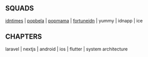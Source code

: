 ## SQUADS

[idntimes](https://github.com/IDN-Media/README.idntimes.com) |
[popbela](https://github.com/IDN-Media/README.popbela.com) | 
[popmama](https://github.com/IDN-Media/README.popmama.com) | 
[fortuneidn](https://github.com/IDN-Media/README.fortuneidn.com) | 
yummy |
idnapp |
ice

## CHAPTERS

laravel |
nextjs |
android |
ios |
flutter |
system architecture
